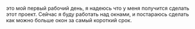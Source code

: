 это мой первый рабочий день, я надеюсь что у меня получится сделать этот проект. 
Сейчас я буду работать над окнами, и постараюсь сделать как можно больше окон за самый короткий срок.
